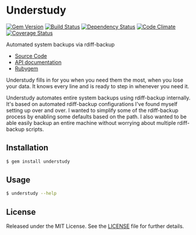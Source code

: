 # Understudy

[![Gem Version](https://badge.fury.io/rb/understudy.png)](http://badge.fury.io/rb/understudy)
[![Build Status](https://travis-ci.org/ketiko/understudy.png?branch=master)](https://travis-ci.org/ketiko/understudy)
[![Dependency Status](https://gemnasium.com/ketiko/understudy.png)](https://gemnasium.com/ketiko/understudy)
[![Code Climate](https://codeclimate.com/github/ketiko/understudy.png)](https://codeclimate.com/github/ketiko/understudy)
[![Coverage Status](https://coveralls.io/repos/ketiko/understudy/badge.png?branch=master)](https://coveralls.io/r/ketiko/understudy?branch=master)

Automated system backups via rdiff-backup

* [Source Code](http://github.com/ketiko/understudy)
* [API documentation](http://rubydoc.info/github/ketiko/understudy/master)
* [Rubygem](http://rubygems.org/gems/understudy)

Understudy fills in for you when you need them the most, when you lose your data.  It knows every line and is ready to step in whenever you need it.

Understudy automates entire system backups using rdiff-backup internally.  It's based on automated rdiff-backup configurations I've found myself setting up over and over.
I wanted to simplify some of the rdiff-backup process by enabling some defaults based on the path.  I also wanted to be able easily backup an entire machine without worrying about
multiple rdiff-backup scripts.

## Installation

```bash
$ gem install understudy
```

## Usage

```bash
$ understudy --help
```

## License

Released under the MIT License.  See the [LICENSE][] file for further details.

[license]: LICENSE.txt
